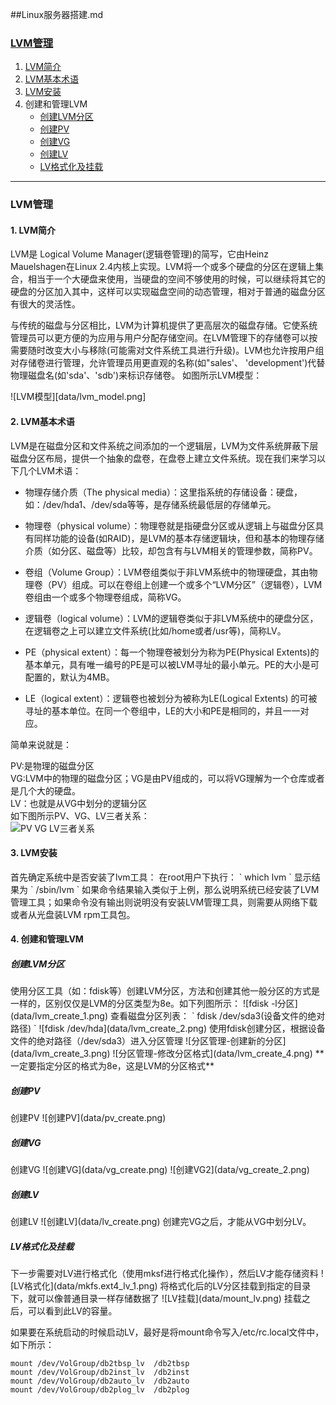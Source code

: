 ##Linux服务器搭建.md
### [LVM管理](#lvm) 
1.  [LVM简介](#lvm_intro)
2.  [LVM基本术语](#lvm_basic)
3.  [LVM安装](#lvm_install)
4.  创建和管理LVM
    - [创建LVM分区](#lvm_create)
    - [创建PV](#pv_create)
    - [创建VG](#vg_create)
    - [创建LV](#lv_create)
    - [LV格式化及挂载](#lv_mount)

------------------------------

<h3 id="lvm">LVM管理</h3>
<h4 id="lvm_intro">1. LVM简介</h4>  
LVM是 Logical Volume Manager(逻辑卷管理)的简写，它由Heinz Mauelshagen在Linux 2.4内核上实现。LVM将一个或多个硬盘的分区在逻辑上集合，相当于一个大硬盘来使用，当硬盘的空间不够使用的时候，可以继续将其它的硬盘的分区加入其中，这样可以实现磁盘空间的动态管理，相对于普通的磁盘分区有很大的灵活性。

与传统的磁盘与分区相比，LVM为计算机提供了更高层次的磁盘存储。它使系统管理员可以更方便的为应用与用户分配存储空间。在LVM管理下的存储卷可以按需要随时改变大小与移除(可能需对文件系统工具进行升级)。LVM也允许按用户组对存储卷进行管理，允许管理员用更直观的名称(如"sales'、 'development')代替物理磁盘名(如'sda'、'sdb')来标识存储卷。
如图所示LVM模型：

![LVM模型][data/lvm_model.png] 

<h4 id="lvm_basic">2. LVM基本术语</h4>
LVM是在磁盘分区和文件系统之间添加的一个逻辑层，LVM为文件系统屏蔽下层磁盘分区布局，提供一个抽象的盘卷，在盘卷上建立文件系统。现在我们来学习以下几个LVM术语：

  - 物理存储介质（The physical media）：这里指系统的存储设备：硬盘，如：/dev/hda1、/dev/sda等等，是存储系统最低层的存储单元。

  - 物理卷（physical volume）：物理卷就是指硬盘分区或从逻辑上与磁盘分区具有同样功能的设备(如RAID)，是LVM的基本存储逻辑块，但和基本的物理存储介质（如分区、磁盘等）比较，却包含有与LVM相关的管理参数，简称PV。

  - 卷组（Volume Group）：LVM卷组类似于非LVM系统中的物理硬盘，其由物理卷（PV）组成。可以在卷组上创建一个或多个“LVM分区”（逻辑卷），LVM卷组由一个或多个物理卷组成，简称VG。

  - 逻辑卷（logical volume）：LVM的逻辑卷类似于非LVM系统中的硬盘分区，在逻辑卷之上可以建立文件系统(比如/home或者/usr等)，简称LV。

  - PE（physical extent）：每一个物理卷被划分为称为PE(Physical Extents)的基本单元，具有唯一编号的PE是可以被LVM寻址的最小单元。PE的大小是可配置的，默认为4MB。

  - LE（logical extent）：逻辑卷也被划分为被称为LE(Logical Extents) 的可被寻址的基本单位。在同一个卷组中，LE的大小和PE是相同的，并且一一对应。

简单来说就是：  

PV:是物理的磁盘分区  
VG:LVM中的物理的磁盘分区；VG是由PV组成的，可以将VG理解为一个仓库或者是几个大的硬盘。  
LV：也就是从VG中划分的逻辑分区  
如下图所示PV、VG、LV三者关系：  
![PV VG LV三者关系](data/pv_vg_lv.png)

<h4 id="lvm_install">3. LVM安装</h4>
首先确定系统中是否安装了lvm工具：  
在root用户下执行：  
`
which lvm
`  
显示结果为  
`  /sbin/lvm
`  
如果命令结果输入类似于上例，那么说明系统已经安装了LVM管理工具；如果命令没有输出则说明没有安装LVM管理工具，则需要从网络下载或者从光盘装LVM rpm工具包。

<h4 id="lvm_install">4. 创建和管理LVM</h4>
<h5 id="lvm_create">创建LVM分区</h5>
使用分区工具（如：fdisk等）创建LVM分区，方法和创建其他一般分区的方式是一样的，区别仅仅是LVM的分区类型为8e。如下列图所示：  
![fdisk -l分区](data/lvm_create_1.png)  
查看磁盘分区列表：
`
fdisk /dev/sda3(设备文件的绝对路径)
`  
![fdisk /dev/hda](data/lvm_create_2.png)   
使用fdisk创建分区，根据设备文件的绝对路径（/dev/sda3）进入分区管理  
![分区管理-创建新的分区](data/lvm_create_3.png)  
![分区管理-修改分区格式](data/lvm_create_4.png)  
**一定要指定分区的格式为8e，这是LVM的分区格式**  
<h5 id="pv_create">创建PV</h5>
创建PV  
![创建PV](data/pv_create.png)
<h5 id="vg_create">创建VG</h5>
创建VG  
![创建VG](data/vg_create.png)  
![创建VG2](data/vg_create_2.png)  
<h5 id="lv_create">创建LV</h5>
创建LV  
![创建LV](data/lv_create.png)  
创建完VG之后，才能从VG中划分LV。
<h5 id="lv_mount">LV格式化及挂载</h5>
下一步需要对LV进行格式化（使用mksf进行格式化操作），然后LV才能存储资料  
![LV格式化](data/mkfs.ext4_lv_1.png)  
将格式化后的LV分区挂载到指定的目录下，就可以像普通目录一样存储数据了  
![LV挂载](data/mount_lv.png)  
挂载之后，可以看到此LV的容量。

如果要在系统启动的时候启动LV，最好是将mount命令写入/etc/rc.local文件中，如下所示： 
```
mount /dev/VolGroup/db2tbsp_lv  /db2tbsp
mount /dev/VolGroup/db2inst_lv  /db2inst
mount /dev/VolGroup/db2auto_lv  /db2auto
mount /dev/VolGroup/db2plog_lv  /db2plog

```
